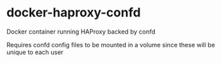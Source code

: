 docker-haproxy-confd
===================

Docker container running HAProxy backed by confd

Requires confd config files to be mounted in a volume since these will be unique to each user